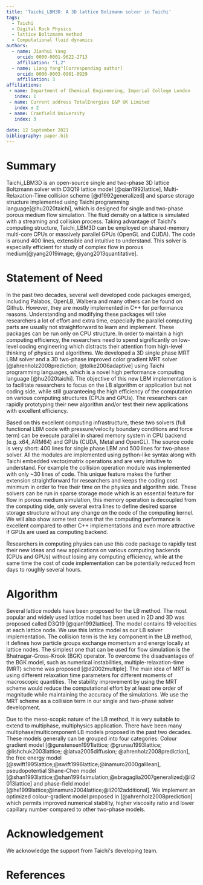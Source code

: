 ```yaml
---
title: 'Taichi_LBM3D: A 3D lattice Bolzmann solver in Taichi'
tags:
  - Taichi
  - Digital Rock Physics
  - lattice Boltzmann method
  - Computational fluid dynamics
authors:
  - name: Jianhui Yang
    orcid: 0000-0001-9622-2713
    affiliation: "1,2"
  - name: Liang Yang^[Corresponding author]
    orcid: 0000-0003-0901-0929
    affiliation: 3
affiliations:
 - name: Department of Chemical Engineering, Imperial College London
   index: 1
 - name: Current address TotalEnergies E&P UK Limited
   index : 2
 - name: Cranfield University
   index: 3
  
date: 12 September 2021
bibliography: paper.bib
---
```


# Summary
Taichi_LBM3D is an open-source single and two-phase 3D lattice Boltzmann solver with D3Q19 lattice model [@qian1992lattice], Multi-Relaxation-Time collision scheme [@d1992generalized] and sparse storage structure implemented using Taichi programming language[@hu2020taichi], which is designed for single and two-phase porous medium flow simulation. The fluid density on a lattice is simulated with a streaming and collision process. Taking advantage of Taichi's computing structure, Taichi_LBM3D can be employed on shared-memory multi-core CPUs or massively parallel GPUs (OpenGL and CUDA). The code is around 400 lines, extensible and intuitive to understand. This solver is especially efficient for study of complex flow in porous medium[@yang2019image; @yang2013quantitative].

# Statement of Need
In the past two decades, several well developed code packages emerged, including Palabos, OpenLB, Walbera and many others can be found on Github. However, they are mostly implemented in C++ for performance reasons. Understanding and modifying these packages will take researchers a lot of effort and extra time, especially the parallel computing parts are usually not straightforward to learn and implement. These packages can be run only on CPU structure. In order to maintain a high computing efficiency, the researchers need to spend significantly on low-level coding engineering which distracts their attention from high-level thinking of physics and algorithms. We developed a 3D single phase MRT LBM solver and a 3D two-phase improved color gradient MRT solver [@ahrenholz2008prediction; @tolke2006adaptive] using Taichi programming languages, which is a novel high performance computing language [@hu2020taichi]. The objective of this new LBM implementation is to facilitate researchers to focus on the LB algorithm or application but not coding side, while still guaranteeing the high efficiency of the computation on various computing structures (CPUs and GPUs). The researchers can rapidly prototyping their new algorithm and/or test their new applications with excellent efficiency. 

Based on this excellent computing infrastructure, these two solvers (full functional LBM code with pressure/velocity boundary conditions and force term) can be execute parallel in shared memory system in CPU backend (e.g. x64, ARM64) and GPUs (CUDA, Metal and OpenGL). The source code is very short: 400 lines for single phase LBM and 500 lines for two-phase solver. All the modules are implemented using python-like syntax along with Taichi embedded vector/matrix operations and are very intuitive to understand. For example the collision operation module was implemented with only ~30 lines of code. This unique feature makes the further extension straightforward for researchers and keeps the coding cost minimum in order to free their time on the physics and algorithm side. These solvers can be run in sparse storage mode which is an essential feature for flow in porous medium simulation, this memory operation is decoupled from the computing side, only several extra lines to define desired sparse storage structure without any change on the code of the computing kernel. We will also show some test cases that the computing performance is excellent compared to other C++ implementations and even more attractive if GPUs are used as computing backend.

Researchers in computing physics can use this code package to rapidly test their new ideas and new applications on various computing backends (CPUs and GPUs) without losing any computing efficiency, while at the same time the cost of code implementation can be potentially reduced from days to roughly several hours.

# Algorithm
Several lattice models have been proposed for the LB method. The most popular and widely used lattice model has been used in 2D and 3D was proposed called D3Q19 [@qian1992lattice]. The model contains 19 velocities at each lattice node. We use this lattice model as our LB solver implementation. The collision term is the key component in the LB method, it defines how particle groups exchange momentum and energy locally at lattice nodes. The simplest one that can be used for flow simulation is the Bhatnagar-Gross-Krook (BGK) operator. To overcome the disadvantages of the BGK model, such as numerical instabilities, multiple-relaxation-time (MRT) scheme was proposed [@d2002multiple]. The main idea of MRT is using different relaxation time parameters for different moments of macroscopic quantities. The stability improvement by using the MRT scheme would reduce the computational effort by at least one order of magnitude while maintaining the accuracy of the simulations. We use the MRT scheme as a collision term in our single and two-phase solver development.

Due to the meso-scopic nature of the LB method, it is very suitable to extend to multiphase, multiphysics application. There have been many multiphase/multicomponent LB models proposed in the past two decades. These models generally can be grouped into four categories: Colour gradient model [@gunstensen1991lattice; @grunau1993lattice; @lishchuk2003lattice; @latva2005diffusion; @ahrenholz2008prediction], the free energy model [@swift1995lattice;@swift1996lattice;@inamuro2000galilean], pseudopotential Shane-Chen model [@shan1993lattice;@shan1994simulation;@sbragaglia2007generalized;@li2013lattice] and phase-field model [@he1999lattice;@inamuro2004lattice;@li2012additional]. We implement an optimized colour-gradient model  proposed in [@ahrenholz2008prediction] which permits improved numerical stability, higher viscosity ratio and lower capillary number compared to other two-phase models. 

# Acknowledgement
We acknowledge the support from Taichi's developing team.

# References


